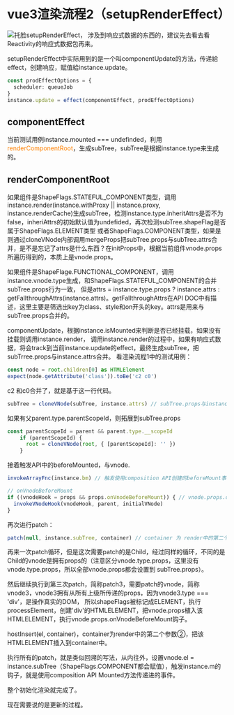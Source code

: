 # vue3渲染流程2（setupRenderEffect）
![托脸](https://res.psy-1.com/FkYnyYqXEj0EDfF5IlRr5L2dz5zR)setupRenderEffect，
涉及到响应式数据的东西的，建议先去看去看Reactivity的响应式数据包再来。

setupRenderEffect中实际用到的是一个叫componentUpdate的方法，传递給effect，创建响应，赋值給instance.update。
```typescript
const prodEffectOptions = {
  scheduler: queueJob
}
instance.update = effect(componentEffect, prodEffectOptions)
```

## componentEffect
当前测试用例instance.mounted === undefinded，利用<font color=#ff8000>renderComponentRoot</font>，生成subTree，subTree是根据instance.type来生成的。

## renderComponentRoot
如果组件是ShapeFlags.STATEFUL_COMPONENT类型，调用instance.render(instance.withProxy || instance.proxy, instance.renderCache)生成subTree，检测instance.type.inheritAttrs是否不为false，inheriAttrs的初始默认值为undefided，再次检测subTree.shapeFlag是否属于ShapeFlags.ELEMENT类型
或者ShapeFlags.COMPONENT类型，如果是则通过cloneVNode内部调用mergeProps把subTree.props与subTree.attrs合并，是不是忘记了attrs是什么东西？在initProps中，根据当前组件vnode.props所遍历得到的，本质上是vnode.props。

如果组件是ShapeFlage.FUNCTIONAL_COMPONENT，调用instance.vnode.type生成，和ShapeFlags.STATEFUL_COMPONENT的合并subTree.props行为一致，
但是attrs = instance.type.props ? instance.attrs : getFallthroughAttrs(instance.attrs)。getFallthroughAttrs在API DOC中有描述，这里主要是筛选出key为class、style和on开头的key。attrs是用来与subTree.props合并的。

componentUpdate，根据instance.isMounted来判断是否已经挂载，如果没有挂载则调用instance.render，
调用instance.render的过程中，如果有响应式数据，将会track到当前instance.update的effect，最终生成subTree，把subTrree.props与instance.attrs合并。
看渲染流程1中的测试用例：
```typescript
const node = root.children[0] as HTMLElement
expect(node.getAttribute('class')).toBe('c2 c0')
```
c2 和c0合并了，就是基于这一行代码。
```typescript
subTree = cloneVNode(subTree, instance.attrs) // subTree.props与instance.attrs的合并
```

如果有父parent.type.parentScopeId，则拓展到subTree.props
```typescript
const parentScopeId = parent && parent.type.__scopeId
    if (parentScopeId) {
      root = cloneVNode(root, { [parentScopeId]: '' })
    }
```


接着触发API中的beforeMounted，与vnode.
```typescript
invokeArrayFnc(instance.bm) // 触发使用composition API创建的beforeMount事件。

// onVnodeBeforeMount
if ((vnodeHook = props && props.onVnodeBeforeMount)) { // vnode.props.onVnodeBeforeMount
  invokeVNodeHook(vnodeHook, parent, initialVNode)
}
```

再次进行patch：
```typescript
patch(null, instance.subTree, container) // container 为 render中的第二个参数②
```

再来一次patch循环，但是这次需要patch的是Child，经过同样的循环，不同的是Child的vnode是拥有props的（注意区分vnode.type.props，这里没有vnode.type.props，所以全部vnode.props都会设置到
subTree.props）。


然后继续执行到第三次patch，简称patch3，需要patch的vnode，简称vnode3，vnode3拥有从所有上级所传递的props，因为vnode3.type === 'div'，是操作真实的DOM，
所以shapeFlags被标记成ELEMENT，执行processElement，创建'div'的HTMLELEMENT，把vnode.props植入该HTMLELEMENT，执行vnode.props.onVnodeBeforeMount钩子。

hostInsert(el, container)，container为render中的第二个参数②，把该HTMLELEMENT插入到container中。

执行所有的patch，就是类似回溯的写法，从内往外，设置vnode.el = instance.subTree（ShapeFlags.COMPONENT都会赋值），触发instance.m的钩子，就是使用composition API Mounted方法传递进的事件。

整个初始化渲染就完成了。

现在需要说的是更新的过程。

